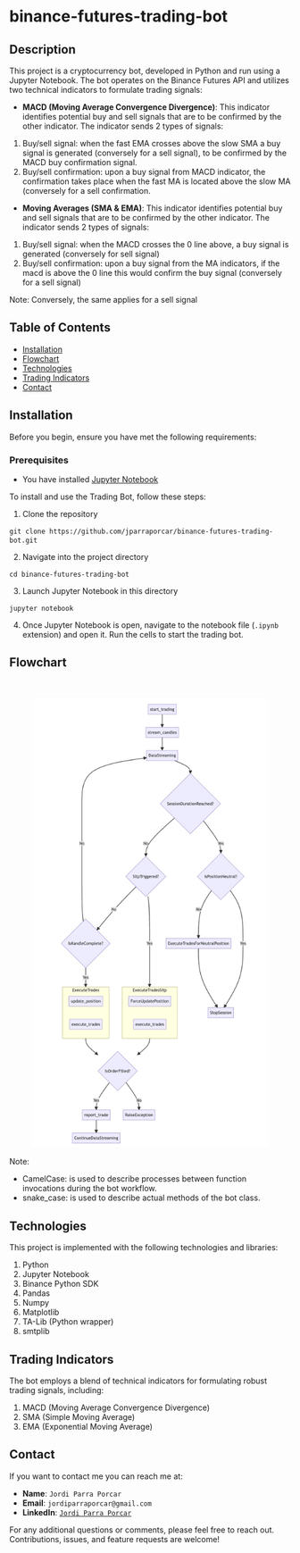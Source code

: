 # binance-futures-trading-bot

## Description

This project is a cryptocurrency bot, developed in Python and run using a Jupyter Notebook. The bot operates on the Binance Futures API and utilizes two technical indicators to formulate trading signals:

- **MACD (Moving Average Convergence Divergence)**: This indicator identifies potential buy and sell signals that are to be confirmed by the other indicator. The indicator sends 2 types of signals:
  
1. Buy/sell signal: when the fast EMA crosses above the slow SMA a buy signal is generated (conversely for a sell signal), to be confirmed by the MACD buy confirmation signal.
2. Buy/sell confirmation: upon a buy signal from MACD indicator, the confirmation takes place when the fast MA is located above the slow MA (conversely for a sell confirmation.
  
- **Moving Averages (SMA & EMA)**: This indicator identifies potential buy and sell signals that are to be confirmed by the other indicator. The indicator sends 2 types of signals:

1. Buy/sell signal: when the MACD crosses the 0 line above, a buy signal is generated (conversely for sell signal)
2. Buy/sell confirmation: upon a buy signal from the MA indicators, if the macd is above the 0 line this would confirm the buy signal (conversely for a sell signal)

Note: Conversely, the same applies for a sell signal

## Table of Contents

- [Installation](#installation)
- [Flowchart](#flowchart)
- [Technologies](#technologies)
- [Trading Indicators](#trading-indicators)
- [Contact](#contact)

## Installation
Before you begin, ensure you have met the following requirements:

### Prerequisites

- You have installed [Jupyter Notebook](https://jupyter.org/install)

To install and use the Trading Bot, follow these steps:


1. Clone the repository
```
git clone https://github.com/jparraporcar/binance-futures-trading-bot.git
```

2. Navigate into the project directory
```
cd binance-futures-trading-bot
```

3. Launch Jupyter Notebook in this directory
```
jupyter notebook
```

4. Once Jupyter Notebook is open, navigate to the notebook file (`.ipynb` extension) and open it.
Run the cells to start the trading bot.

## Flowchart

<figure>
  <br />
  <br />
  <img src="./flowchart.jpg" alt="flowchart">
</figure>

Note:
- CamelCase: is used to describe processes between function invocations during the bot workflow.
- snake_case: is used to describe actual methods of the bot class.

## Technologies

This project is implemented with the following technologies and libraries:

1. Python
2. Jupyter Notebook
3. Binance Python SDK
4. Pandas
5. Numpy
6. Matplotlib
7. TA-Lib (Python wrapper)
8. smtplib

## Trading Indicators

The bot employs a blend of technical indicators for formulating robust trading signals, including:

1. MACD (Moving Average Convergence Divergence)
2. SMA (Simple Moving Average)
3. EMA (Exponential Moving Average)

## Contact

If you want to contact me you can reach me at:

- **Name**: `Jordi Parra Porcar`
- **Email**: `jordiparraporcar@gmail.com`
- **LinkedIn**: [`Jordi Parra Porcar`](https://www.linkedin.com/in/jordiparraporcar/)

For any additional questions or comments, please feel free to reach out. Contributions, issues, and feature requests are welcome!

